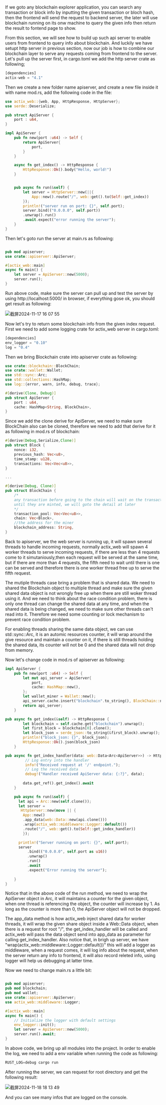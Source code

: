 If we goto any blockchain explorer application, you can search any transaction or block info by inputting the given transaction or bloch hash, then the frontend will send the request to backend server, the later will use blockchain running
on its onw machine to query the given info then return the result to fontend page to show.

From this section, we will see how to build up such api server to enable users from frontend to query info about blockchain. And luckily we have setupt http server in previous section, now our job is how to combine our blockchain layer to 
serve any requests coming from frontend to the server. Let's pull up the server first, in cargo.toml we add the http server crate as following;

```rs
[dependencies]
actix-web = "4.1"
```

Then we create a new folder name apiserver, and create a new file inside it with name mod.rs, add the following code in the file:

```rs
use actix_web::{web, App, HttpResponse, HttpServer};
use serde::Deserialize;

pub struct ApiServer {
    port : u64,
}

impl ApiServer {
    pub fn new(port :u64) -> Self {
        return ApiServer{
            port,
        }
    }

    async fn get_index() -> HttpResponse {
        HttpResponse::Ok().body("Hello, world!")
    }


    pub async fn run(&self) {
        let server = HttpServer::new(||{
            App::new().route("/", web::get().to(Self::get_index))
        });
        println!("server run on port: {}", self.port);
        server.bind(("0.0.0.0", self.port))
        .unwrap().run()
        .await.expect("error running the server");
    }
}
```

Then let's goto run the server at main.rs as following:

```rs

pub mod apiserver;
use crate::apiserver::ApiServer;

#[actix_web::main]
async fn main() {
    let server = ApiServer::new(5000);
    server.run();
}
```

Run above code, make sure the server can pull up and test the server by using http://localhost:5000/ in browser, if everything gose ok, you should get result as following:



![截屏2024-11-17 16 07 55](https://github.com/user-attachments/assets/a644b86d-6ef7-42ff-b308-0c09602ed45e)

Now let's try to return some blockchain info from the given index request. First we need to add some logging crate for actix_web server in cargo.toml:

```rs
[dependencies]
env_logger = "0.10"
log = "0.4"
```

Then we bring Blockchain crate into apiserver crate as following:

```rs
use crate::blockchain::BlockChain;
use crate::wallet::Wallet;
use std::sync::Arc;
use std::collections::HashMap;
use log::{error, warn, info, debug, trace};

#[derive(Clone, Debug)]
pub struct ApiServer {
    port : u64,
    cache: HashMap<String, BlockChain>,
}
```

Since we add the clone derive for ApiServer, we need to make sure BlockChain also can be cloned, therefore we need to add that derive for it as following in mod.rs of blockchain:

```rs
#[derive(Debug,Serialize,Clone)]
pub struct Block {
    nonce: i32,
    previous_hash: Vec<u8>,
    time_stamp: u128,
    transactions: Vec<Vec<u8>>,
}

...

#[derive(Debug, Clone)]
pub struct BlockChain {
    /*
    any transaction before going to the chain will wait on the transaction pool
    until they are minted, we will goto the detail at later
    */
    transaction_pool: Vec<Vec<u8>>,
    chain: Vec<Block>,
    //the address for the miner
    blockchain_address: String,
}
```

Back to apiserver, we the web server is running up, it will spawn several threads to handle incoming requests, normally actix_web will spawn 4 worker threads to serve incoming requests, 
if there are less than 4 requests come to it simutaniously,then each request will be served at the same time, but if there are more than 4 requests, the fifth need to wait until there is one can be served and 
therefore there is one worker thread free up to serve the fifth request.

The mutiple threads case bring a problem that is shared data. We need to shared the Blockchain object to multiple thread and make sure the given shared data object is not wrongly free up when there are still woker thread using it. And we need
to think about the race condition problem, there is only one thread can change the shared data at any time, and when the shared data is being changed, we need to make sure other threads can't read into it. Therefore we need some counting or
lock mechanism to prevent race condition problem.

For enabling threads sharing the same data object, we can use std::sync::Arc, it is an automic resources counter, it will wrap around the give resource and maintain a counter on it, if there is still threads holding the shared data, its 
counter will not be 0 and the shared data will not drop from memory.

Now let's change code in mod.rs of apiserver as following:

```rs
impl ApiServer {
    pub fn new(port :u64) -> Self {
        let mut api_server = ApiServer{
            port,
            cache: HashMap::new(),
        };
        let wallet_miner = Wallet::new();
        api_server.cache.insert("blockchain".to_string(), BlockChain::new(wallet_miner.get_address()));
        return api_server;
    }

pub async fn get_index(&self) -> HttpResponse {
        let blockchain = self.cache.get("blockchain").unwrap();
        let first_block = blockchain[0].clone();
        let block_json = serde_json::to_string(&first_block).unwrap();
        println!("block_json: {}", block_json);
        HttpResponse::Ok().json(block_json)
    }

pub async fn get_index_handler(data: web::Data<Arc<ApiServer>>) -> HttpResponse {
         // Log entry into the handler
         info!("Received request at '/' endpoint.");
         // Log the received data
         debug!("Handler received ApiServer data: {:?}", data);
 
        data.get_ref().get_index().await
    }

    pub async fn run(&self) {
      let api = Arc::new(self.clone());
      let server =
       HttpServer::new(move || {
        App::new()
        .app_data(web::Data::new(api.clone()))
        .wrap(actix_web::middleware::Logger::default())
        .route("/", web::get().to(Self::get_index_handler))
        });

      println!("Server running on port: {}", self.port);
      server
          .bind(("0.0.0.0", self.port as u16))
          .unwrap()
          .run()
          .await
          .expect("Error running the server");
  
    }
}
```

Notice that in the above code of the run method, we need to wrap the ApiServer object in Arc, it will maintains a counter for the given object, when one thread is referencing the object, the counter will increase by 1. As long as 
the counter is more than 0, the ApiServer object will not be dropped.

The app_data method is how actix_web inject shared data for worker threads, it will wrap the given share object inside a Web::Data object, when there is a request for root "/", the get_index_handler will be called and actix_web will
pass the data object send into app_data as parameter for calling get_index_handler. Also notice that, in brigh up server, we have "wrap(actix_web::middleware::Logger::default())" this will add a logger as middleware, when a request comes,
it will log info about the request, when the server return any info to frontend, it will also record releted info, using logger will help us debugging at latter time.

Now we need to change main.rs a little bit:

```rs

pub mod apiserver;
pub mod blockchain;
pub mod wallet;
use crate::apiserver::ApiServer;
use actix_web::middleware::Logger;

#[actix_web::main]
async fn main() {
    // Initialize the logger with default settings
    env_logger::init();
    let server = ApiServer::new(5000);
    server.run().await;
}

```
In above code, we bring up all modules into the project. In order to enable the log, we need to add a env variable when running the code as following:

```rs
RUST_LOG=debug cargo run
```

After running the server, we can request for root directory and get the following result:

![截屏2024-11-18 18 13 49](https://github.com/user-attachments/assets/d132165f-e371-4680-b49f-3e8daf7fd0b2)

And you can see many infos that are logged on the console.
